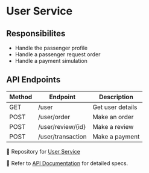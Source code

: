 # User Service

## Responsibilites
- Handle the passenger profile
- Handle a passenger request order
- Handle a payment simulation

## API Endpoints

|Method| Endpoint | Description |
|------|----------|-------------|
| GET | /user | Get user details |
| POST | /user/order | Make an order |
| POST | /user/review/{id} | Make a review |
| POST | /user/transaction | Make a payment |

🔗 Repository for [User Service](https://github.com/GabrielMoody/mikronet-user-service)

📜 Refer to [API Documentation](../api-docs/openapi.yaml) for detailed specs.